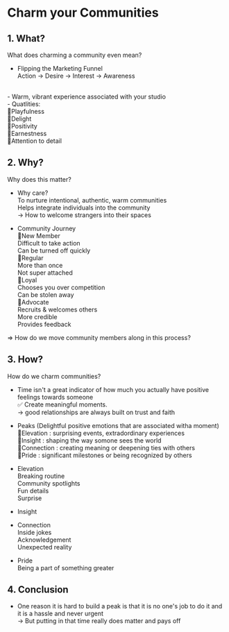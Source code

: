 # Charm your Communities
## 1. What?
What does charming a community even mean?

- Flipping the Marketing Funnel<br>
Action -> Desire -> Interest -> Awareness
<br>
- Warm, vibrant experience associated with your studio 
<br>
- Quatlities:<br>
  🔹Playfulness <br>
  🔹Delight<br>
  🔹Positivity<br>
  🔹Earnestness<br>
  🔹Attention to detail<br>

## 2. Why?
Why does this matter?
- Why care?<br>
  To nurture intentional, authentic, warm communities<br>
  Helps integrate individuals into the community<br>
  -> How to welcome strangers into their spaces

- Community Journey<br>
  🔹New Member<br>
  Difficult to take action<br>
  Can be turned off quickly<br>
  🔹Regular<br>
  More than once<br>
  Not super attached<br>
  🔹Loyal<br>
  Chooses you over competition<br>
  Can be stolen away<br>
  🔹Advocate<br>
  Recruits & welcomes others<br>
  More credible<br>
  Provides feedback

=> How do we move community members along in this process?

## 3. How?
How do we charm communities?
 - Time isn't a great indicator of how much you actually have positive feelings towards someone<br>
 ✅ Create meaningful moments.<br>
-> good relationships are always built on trust and faith

- Peaks (Delightful positive emotions that are associated witha moment)<br>
  🔹Elevation : surprising events, extradordinary experiences<br>
  🔹Insight : shaping the way somone sees the world<br>
  🔹Connection : creating meaning or deepening ties with others<br>
  🔹Pride : significant milestones or being recognized by others

- Elevation<br>
  Breaking routine<br>
  Community spotlights<br>
  Fun details<br>
  Surprise<br>

- Insight<br>
  
- Connection<br>
  Inside jokes<br>
  Acknowledgement<br>
  Unexpected reality<br>

- Pride<br>
  Being a part of something greater
  
## 4. Conclusion
- One reason it is hard to build a peak is that it is no one's job to do it and it is a hassle and never urgent<br>
  -> But putting in that time really does matter and pays off

